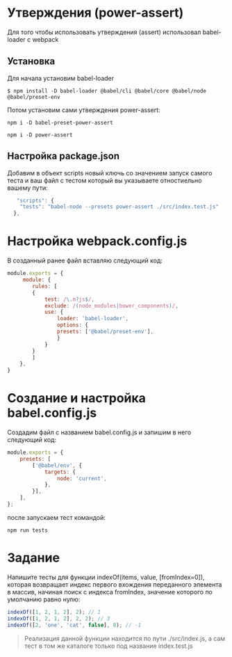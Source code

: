 # Утверждения (power-assert)
Для того чтобы использовать утверждения (assert) использовал babel-loader с webpack
## Установка
Для начала установим babel-loader 
```
$ npm install -D babel-loader @babel/cli @babel/core @babel/node @babel/preset-env
```
Потом установим сами утверждения power-assert:
```
npm i -D babel-preset-power-assert
```
```
npm i -D power-assert
```
## Настройка package.json
Добавим в объект scripts новый ключь со значением запуск самого теста и ваш файл с тестом который вы указываете отностиельно вашему пути:
```javascript
   "scripts": {
    "tests": "babel-node --presets power-assert ./src/index.test.js"
  },
```
# Настройка webpack.config.js

В созданный ранее файл вставляю следующий код:

```javascript
module.exports = {
     module: {
        rules: [
        {
            test: /\.m?js$/,
            exclude: /(node_modules|bower_components)/,
            use: {
                loader: 'babel-loader',
                options: {
                presets: ['@babel/preset-env'],
                }
            }
        }
        ]
    },
}
 ```

# Создание и настройка babel.config.js

Создадим файл с названием babel.config.js и запишим в него следующий код:  

```javascript
module.exports = {
    presets: [
        ['@babel/env', {
            targets: {
                node: 'current',
            },
        }],
    ],
};
```
после запускаем тест командой:
```
npm run tests
```
# Задание
Напишите тесты для функции indexOf(items, value, [fromIndex=0]), которая возвращает индекс первого вхождения переданного элемента в массив, начиная поиск с индекса fromIndex, значение которого по умолчанию равно нулю:

```javascript
indexOf([1, 2, 1, 2], 2); // 1
indexOf([1, 2, 1, 2], 2, 2); // 3
indexOf([2, 'one', 'cat', false], 8); // -1
```
>Реализация данной функции находится по пути ./src/index.js, а сам тест в том же каталоге только под название index.test.js
